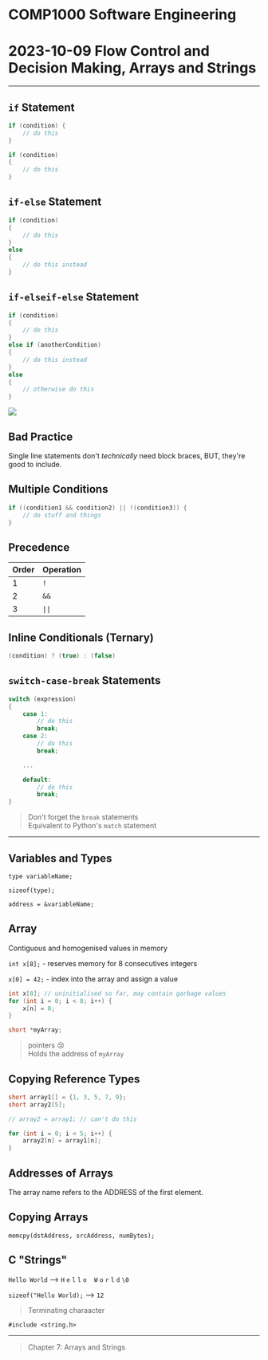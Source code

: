 # COMP1000 Software Engineering
# 2023-10-09 Flow Control and Decision Making, Arrays and Strings

---

## `if` Statement

```cpp
if (condition) {
    // do this
}

if (condition) 
{
    // do this
}
```

## `if-else` Statement

```cpp
if (condition)
{
    // do this
}
else
{
    // do this instead
}
```

## `if-elseif-else` Statement

```cpp
if (condition)
{
    // do this
}
else if (anotherCondition)
{
    // do this instead
}
else
{
    // otherwise do this
}
```

![](https://www.trytoprogram.com/images/python_ifelseif.jpg)

## Bad Practice

Single line statements don't *technically* need block braces, BUT, they're good to include.

## Multiple Conditions

```cpp
if ((condition1 && condition2) || !(condition3)) {
    // do stuff and things
}
```

## Precedence

Order | Operation
--- | ---
1 | `!`
2 | `&&`
3 | `\|\|`

## Inline Conditionals (Ternary)

```cpp
(condition) ? (true) : (false)
```

## `switch-case-break` Statements

```cpp
switch (expression)
{
    case 1:
        // do this
        break;
    case 2:
        // do this
        break;

    ...

    default:
        // do this
        break;
}
```

> Don't forget the `break` statements <br>
> Equivalent to Python's `match` statement

---

## Variables and Types

`type variableName;`

`sizeof(type);`

`address = &variableName;`

## Array

Contiguous and homogenised values in memory

`int x[8];` - reserves memory for 8 consecutives integers

`x[0] = 42;` - index into the array and assign a value

```cpp
int x[8]; // uninitialised so far, may contain garbage values
for (int i = 0; i < 8; i++) {
    x[n] = 0;
}
```

```cpp
short *myArray;
```
> pointers :cry: <br>
> Holds the address of `myArray`

## Copying Reference Types

```cpp
short array1[] = {1, 3, 5, 7, 9};
short array2[5];

// array2 = array1; // can't do this

for (int i = 0; i < 5; i++) {
    array2[n] = array1[n];
}
```

## Addresses of Arrays

The array name refers to the ADDRESS of the first element.

## Copying Arrays

`memcpy(dstAddress, srcAddress, numBytes);`

## C "Strings"

`Hello World` --> `H` `e` `l` `l` `o` ` ` `W` `o` `r` `l` `d` `\0`

`sizeof("Hello World);` --> `12`
> Terminating charaacter

`#include <string.h>`

---

> Chapter 7: Arrays and Strings